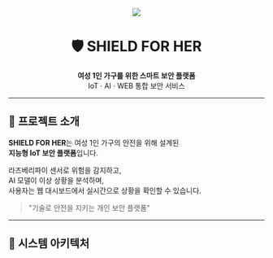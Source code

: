 <p align="center">
  <img src="https://img.shields.io/badge/PROJECT-SHIELD_FOR_HER-ff69b4?style=for-the-badge&logo=shield" />
</p>

<h1 align="center">🛡️ SHIELD FOR HER</h1>

<p align="center">
  <b>여성 1인 가구를 위한 스마트 보안 플랫폼</b><br>
  IoT · AI · WEB 통합 보안 서비스
</p>

---

## 🌟 프로젝트 소개

**SHIELD FOR HER**는 여성 1인 가구의 안전을 위해 설계된  
**지능형 IoT 보안 플랫폼**입니다.  

라즈베리파이 센서로 위험을 감지하고,  
AI 모델이 이상 상황을 분석하며,  
사용자는 웹 대시보드에서 실시간으로 상황을 확인할 수 있습니다.

> "기술로 안전을 지키는 개인 보안 플랫폼"

---

## 🧱 시스템 아키텍처

